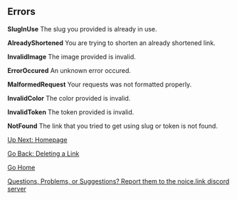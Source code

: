 ## Errors

**SlugInUse**
The slug you provided is already in use. 

**AlreadyShortened**
You are trying to shorten an already shortened link. 

**InvalidImage**
The image provided is invalid. 

**ErrorOccured**
An unknown error occured. 

**MalformedRequest**
Your requests was not formatted properly. 

**InvalidColor**
The color provided is invalid. 

**InvalidToken**
The token provided is invalid. 

**NotFound**
The link that you tried to get using slug or token is not found. 


[Up Next: Homepage](https://johnjiromanji.github.io/noicepy)

[Go Back: Deleting a Link](https://johnjiromanji.github.io/delete)

[Go Home](https://johnjiromanji.github.io/noicepy)

[Questions, Problems, or Suggestions? Report them to the noice.link discord server](https://discord.com/invite/879kJMUgGP)
